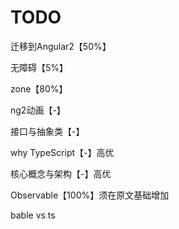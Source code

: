 # TODO

迁移到Angular2【50%】

无障碍【5%】

zone【80%】

ng2动画【-】

接口与抽象类【-】

why TypeScript【-】高优

核心概念与架构【-】高优

Observable【100%】须在原文基础增加

bable vs ts